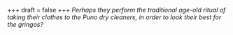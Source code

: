 
+++
draft = false
+++
_Perhaps they perform the traditional age-old ritual of taking their clothes to the Puno dry cleaners, in order to look their best for the gringos?_
